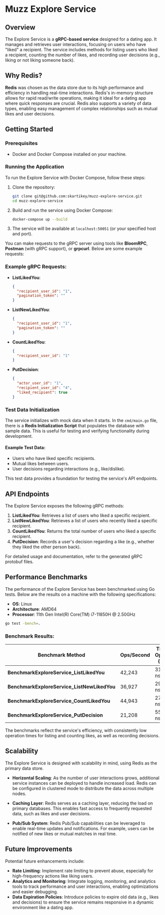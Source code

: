 # Muzz Explore Service

## Overview

The Explore Service is a **gRPC-based service** designed for a dating app. It manages and retrieves user interactions, focusing on users who have "liked" a recipient. The service includes methods for listing users who liked a recipient, counting the number of likes, and recording user decisions (e.g., liking or not liking someone back).

## Why Redis?

**Redis** was chosen as the data store due to its high performance and efficiency in handling real-time interactions. Redis's in-memory structure allows for rapid read/write operations, making it ideal for a dating app where quick responses are crucial. Redis also supports a variety of data types, enabling easy management of complex relationships such as mutual likes and user decisions.

## Getting Started

### Prerequisites

- Docker and Docker Compose installed on your machine.

### Running the Application

To run the Explore Service with Docker Compose, follow these steps:

1. Clone the repository:
   ```bash
   git clone git@github.com:skartikey/muzz-explore-service.git
   cd muzz-explore-service
   ```

2. Build and run the service using Docker Compose:
   ```bash
   docker-compose up --build
   ```

3. The service will be available at `localhost:50051` (or your specified host and port).

You can make requests to the gRPC server using tools like **BloomRPC**, **Postman** (with gRPC support), or **grpcurl**. Below are some example requests:

### Example gRPC Requests:

- **ListLikedYou**:
   ```json
   {
     "recipient_user_id": "1",
     "pagination_token": ""
   }
   ```
- **ListNewLikedYou**:
   ```json
   {
     "recipient_user_id": "1",
     "pagination_token": ""
   }
   ```
- **CountLikedYou**:
   ```json
   {
     "recipient_user_id": "1"
   }
   ```
- **PutDecision**:
   ```json
   {
     "actor_user_id": "1",
     "recipient_user_id": "4",
     "liked_recipient": true
   }
   ```

### Test Data Initialization

The service initializes with mock data when it starts. In the `cmd/main.go` file, there is a **Redis Initialization Script** that populates the database with sample data. This is useful for testing and verifying functionality during development.

#### Example Test Data:

- Users who have liked specific recipients.
- Mutual likes between users.
- User decisions regarding interactions (e.g., like/dislike).

This test data provides a foundation for testing the service's API endpoints.

## API Endpoints

The Explore Service exposes the following gRPC methods:

1. **ListLikedYou**: Retrieves a list of users who liked a specific recipient.
2. **ListNewLikedYou**: Retrieves a list of users who recently liked a specific recipient.
3. **CountLikedYou**: Returns the total number of users who liked a specific recipient.
4. **PutDecision**: Records a user's decision regarding a like (e.g., whether they liked the other person back).

For detailed usage and documentation, refer to the generated gRPC protobuf files.

## Performance Benchmarks

The performance of the Explore Service has been benchmarked using Go tests. Below are the results on a machine with the following specifications:

- **OS**: Linux
- **Architecture**: AMD64
- **Processor**: 11th Gen Intel(R) Core(TM) i7-11850H @ 2.50GHz

```bash
go test -bench=.
```

### Benchmark Results:

| Benchmark Method                     | Ops/Second | Time per Operation (ns/op) |
|--------------------------------------|------------|-----------------------------|
| **BenchmarkExploreService_ListLikedYou**  | 42,243     | 31,022 ns/op                |
| **BenchmarkExploreService_ListNewLikedYou** | 36,927     | 29,011 ns/op                |
| **BenchmarkExploreService_CountLikedYou**  | 44,943     | 27,471 ns/op                |
| **BenchmarkExploreService_PutDecision**    | 21,208     | 55,309 ns/op                |

The benchmarks reflect the service's efficiency, with consistently low operation times for listing and counting likes, as well as recording decisions.

## Scalability

The Explore Service is designed with scalability in mind, using Redis as the primary data store.

- **Horizontal Scaling**: As the number of user interactions grows, additional service instances can be deployed to handle increased load. Redis can be configured in clustered mode to distribute the data across multiple nodes.

- **Caching Layer**: Redis serves as a caching layer, reducing the load on primary databases. This enables fast access to frequently requested data, such as likes and user decisions.

- **Pub/Sub System**: Redis Pub/Sub capabilities can be leveraged to enable real-time updates and notifications. For example, users can be notified of new likes or mutual matches in real time.

## Future Improvements

Potential future enhancements include:

- **Rate Limiting**: Implement rate limiting to prevent abuse, especially for high-frequency actions like liking users.
- **Analytics and Monitoring**: Integrate logging, monitoring, and analytics tools to track performance and user interactions, enabling optimizations and easier debugging.
- **Data Expiration Policies**: Introduce policies to expire old data (e.g., likes and decisions) to ensure the service remains responsive in a dynamic environment like a dating app.
